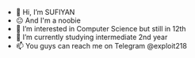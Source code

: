 - 👋 Hi, I’m SUFIYAN
- 😐 And I'm a noobie 
- 👀 I’m interested in Computer Science but still in 12th
- 🥹 I’m currently studying intermediate 2nd year
- 📫 You guys can reach me on Telegram @exploit218

<!---
SUFIYAN1213/SUFIYAN1213 is a ✨ special ✨ repository because its `README.md` (this file) appears on your GitHub profile.
You can click the Preview link to take a look at your changes.
--->
